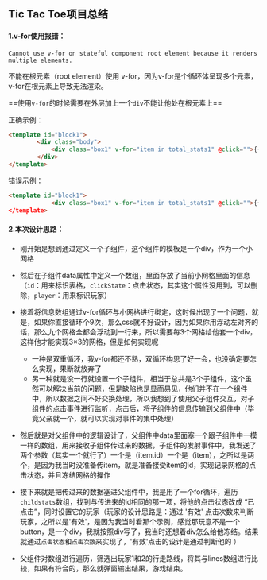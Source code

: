 ## Tic Tac Toe项目总结

#### 1.v-for使用报错：

`Cannot use v-for on stateful component root element because it renders multiple elements.`

不能在根元素（root element）使用 v-for，因为v-for是个循环体呈现多个元素，v-for在根元素上导致无法渲染。

==使用`v-for`的时候需要在外层加上一个`div`不能让他处在根元素上==

正确示例：

```html
<template id="block1">
        <div class="body">
            <div class="box1" v-for="item in total_stats1" @click="">{{item.id}}</div>
        </div>
</template>
```

错误示例：

```html
<template id="block1">
            <div class="box1" v-for="item in total_stats1" @click="">{{item.id}}</div
</template>
```



#### 2.本次设计思路：

- 刚开始是想到通过定义一个子组件，这个组件的模板是一个div，作为一个小网格

- 然后在子组件data属性中定义一个数组，里面存放了当前小网格里面的信息（`id`：用来标识表格，`clickState`：点击状态，其实这个属性没用到，可以删除，`player`：用来标识玩家）

- 接着将信息数组通过v-for循环与小网格进行绑定，这时候出现了一个问题，就是，如果你直接循环个9次，那么css就不好设计，因为如果你用浮动左对齐的话，那么九个网格全都会浮动到一行来，所以需要每3个网格给他套一个div，这样他才能实现3×3的网格，但是如何实现呢
  - 一种是双重循环，我v-for都还不熟，双循环构思了好一会，也没确定要怎么实现，果断就放弃了
  - 另一种就是没一行就设置一个子组件，相当于总共是3个子组件，这个虽然可以解决当前的问题，但是缺陷也是显而易见，他们并不在一个组件中，所以数据之间不好交换处理，所以我想到了使用父子组件交互，对子组件的点击事件进行监听，点击后，将子组件的信息传输到父组件中（毕竟父亲就一个，就可以实现对事件的集中处理）
  
- 然后就是对父组件中的逻辑设计了，父组件中data里面塞一个跟子组件中一模一样的数组，用来接收子组件传过来的数据，子组件的发射事件中，我发送了两个参数（其实一个就行了）一个是（item.id）一个是（item），之所以是两个，是因为我当时没准备传item，就是准备接受item的id，实现记录网格的点击状态，并且冻结网格的操作

- 接下来就是把传过来的数据塞进父组件中，我是用了一个for循环，遍历`childstats`数组，找到与传进来的id相同的那一项，将他的点击状态改成 “已点击”，同时设置它的玩家（玩家的设计思路是：通过 '有效' 点击次数来判断玩家，之所以是'有效'，是因为我当时看那个示例，感觉那玩意不是一个button，是一个div，我就按照div写了，我当时还想着div怎么给他冻结。结果就通过`点击状态`和`点击次数`来实现了，'有效'点击的设计是通过判断他的 ）

- 父组件对数组进行遍历，筛选出玩家1和2的行走路线，将其与lines数组进行比较，如果有符合的，那么就弹窗输出结果，游戏结束。